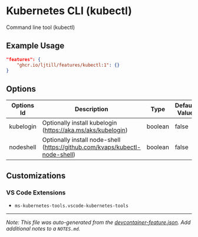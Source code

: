 
# Kubernetes CLI (kubectl)

Command line tool (kubectl)

## Example Usage

```json
"features": {
    "ghcr.io/ljtill/features/kubectl:1": {}
}
```

## Options

| Options Id | Description | Type | Default Value |
|-----|-----|-----|-----|
| kubelogin | Optionally install kubelogin (https://aka.ms/aks/kubelogin) | boolean | false |
| nodeshell | Optionally install node-shell (https://github.com/kvaps/kubectl-node-shell) | boolean | false |

## Customizations

### VS Code Extensions

- `ms-kubernetes-tools.vscode-kubernetes-tools`



---

_Note: This file was auto-generated from the [devcontainer-feature.json](https://github.com/ljtill/features/blob/main/src/kubectl/devcontainer-feature.json).  Add additional notes to a `NOTES.md`._
